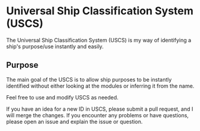 # Universal Ship Classification System (USCS)

The Universal Ship Classification System (USCS) is my way of identifying a ship's purpose/use instantly and easily.

## Purpose

The main goal of the USCS is to allow ship purposes to be instantly identified without either looking at the modules or inferring it from the name.

Feel free to use and modify USCS as needed.

If you have an idea for a new ID in USCS, please submit a pull request, and I will merge the changes. If you encounter any problems or have questions, please open an issue and explain the issue or question.
